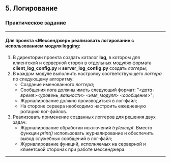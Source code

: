 ## 5\. Логирование

### Практическое задание

---

#### Для проекта «Мессенджер» реализовать логирование с использованием модуля logging:

1.  В директории проекта создать каталог **log**, в котором для клиентской и серверной сторон в отдельных модулях формата **client\_log\_config.py** и **server\_log\_config.py** создать _логгеры_;
2.  В каждом модуле выполнить настройку соответствующего _логгера_ по следующему алгоритму:
    * Создание именованного _логгера_;
    * Сообщения лога должны иметь следующий формат: "<_дата-время_><_уровень_важности_> <_имя_модуля_> <_сообщение_>";
    * Журналирование должно производиться в лог-файл;
    * На стороне сервера необходимо настроить ежедневную ротацию лог-файлов.
3.  Реализовать применение созданных логгеров для решения двух задач:
    * Журналирование обработки исключений _try/except_. Вместо функции _print()_ использовать журналирование и обеспечить вывод служебных сообщений в лог-файл;
    * Журналирование функций, исполняемых на серверной и клиентской сторонах при работе мессенджера.

---